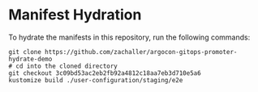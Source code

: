 # Manifest Hydration

To hydrate the manifests in this repository, run the following commands:

```shell
git clone https://github.com/zachaller/argocon-gitops-promoter-hydrate-demo
# cd into the cloned directory
git checkout 3c09bd53ac2eb2fb92a4812c18aa7eb3d710e5a6
kustomize build ./user-configuration/staging/e2e
```
